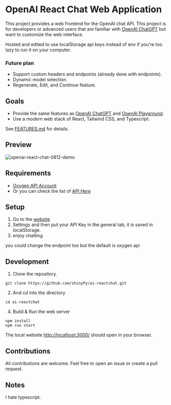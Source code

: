 # OpenAI React Chat Web Application
<!-- markdown-link-check-disable -->
This project provides a web frontend for the OpenAI chat API. This project is for developers or advanced users that are familiar with [OpenAI ChatGPT](https://chat.openai.com/) but want to customize the web interface.

Hosted and edited to use localStorage api keys instead of env if you're too lazy to run it on your computer.

### Future plan
* Support custom headers and endpoints (already done with endpoints).
* Dynamic model selection.
* Regenerate, Edit, and Continue feature.




## Goals
* Provide the same features as [OpenAI ChatGPT](https://chat.openai.com/) and <!-- markdown-link-check-enable -->
[OpenAI Playground](https://platform.openai.com/playground?mode=chat).
* Use a modern web stack of React, Tailwind CSS, and Typescript.

See [FEATURES.md](FEATURES.md) for details.

## Preview

![openai-react-chat-0812-demo](https://github.com/user-attachments/assets/4140d46c-cff2-481b-b606-d2ce869209f3)





## Requirements

* [Oxygen API Account](https://www.oxyapi.uk/auth/login)
* Or you can check the list of [API Here](https://github.com/zukixa/cool-ai-stuff) 


## Setup

1. Go to the [website](https://ai-api-chat.vercel.app/)
2. Settings and then put your API Key in the general tab, it is saved in localStorage.
3. enjoy chatting 

you could change the endpoint too but the default is oxygen api

## Development

1. Clone the repository.
```
git clone https://github.com/shinyPy/ai-reactchat.git
```
2. And cd into the directory
```
cd ai-reactchat
```
4. Build & Run the web server
```
npm install
npm run start
```
The local website [http://localhost:3000/](http://localhost:3000/) should open in your browser.
## Contributions

All contributions are welcome. Feel free to open an issue or create a pull request.

## Notes

I hate typescript.

